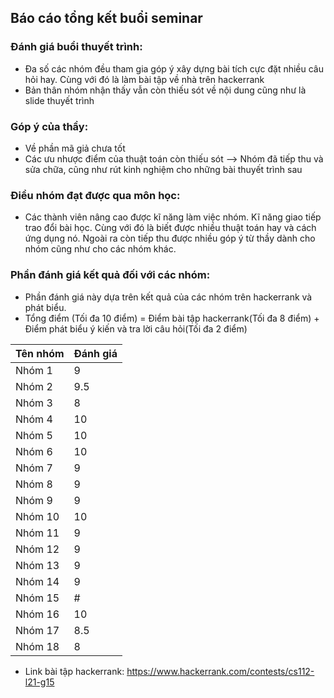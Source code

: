 ## Báo cáo tổng kết buổi seminar

### Đánh giá buổi thuyết trình:

- Đa số các nhóm đều tham gia góp ý xây dựng bài tích cực đặt nhiều câu hỏi hay. Cùng với đó là làm bài tập về nhà trên hackerrank 
- Bản thân nhóm nhận thấy vẫn còn thiếu sót về nội dung cũng như là slide thuyết trình
### Góp ý của thầy:

- Về phần mã giả chưa tốt
- Các ưu nhược điểm của thuật toán còn thiếu sót
--> Nhóm đã tiếp thu và sửa chữa, cũng như rút kinh nghiệm cho những bài thuyết trình sau

### Điều nhóm đạt được qua môn học:

- Các thành viên nâng cao được kĩ năng làm việc nhóm. Kĩ năng giao tiếp trao đổi bài học. Cùng với đó
là biết được nhiều thuật toán hay và cách ứng dụng nó. Ngoài ra còn tiếp thu được nhiều góp ý từ thầy 
dành cho nhóm cũng như cho các nhóm khác.

### Phần đánh giá kết quả đối với các nhóm:
  * Phần đánh giá này dựa trên kết quả của các nhóm trên hackerrank và phát biểu.
  * Tổng điểm (Tối đa 10 điểm) = Điểm bài tập hackerrank(Tối đa 8 điểm) + Điểm phát biểu ý kiến và tra lời câu hỏi(Tối đa 2 điểm)  
 
|**Tên nhóm**|**Đánh giá**|
|:---|:---|
|Nhóm 1|9|
|Nhóm 2|9.5|
|Nhóm 3|8|
|Nhóm 4|10|
|Nhóm 5|10|
|Nhóm 6|10|
|Nhóm 7|9|
|Nhóm 8|9|
|Nhóm 9|9|
|Nhóm 10|10|
|Nhóm 11|9|
|Nhóm 12|9|
|Nhóm 13|9|
|Nhóm 14|9|
|Nhóm 15|#|
|Nhóm 16|10|
|Nhóm 17|8.5|
|Nhóm 18|8|
 * Link bài tập hackerrank: https://www.hackerrank.com/contests/cs112-l21-g15
